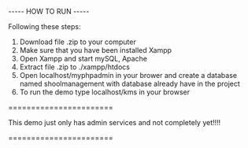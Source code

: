 ----- HOW TO RUN -----

Following these steps:
1. Download file .zip to your computer
2. Make sure that you have been installed Xampp
3. Open Xampp and start mySQL, Apache
4. Extract file .zip to ./xampp/htdocs
5. Open localhost/myphpadmin in your brower and create a database named shoolmanagement with database already have in the project
6. To run the demo type localhost/kms in your browser

=======================

This demo just only has admin services and not completely yet!!!!

=======================
